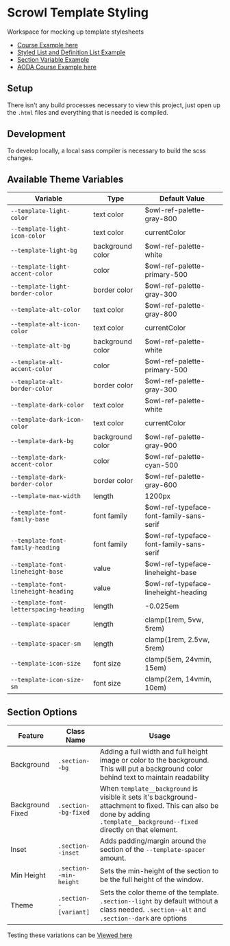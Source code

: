 # Scrowl Template Styling

Workspace for mocking up template stylesheets

- [Course Example here](src/index.html)
- [Styled List and Definition List Example](src/tmpl-styled-list.html)
- [Section Variable Example](src/section-options.html)
- [AODA Course Example here](src/aoda.html)

## Setup

There isn't any build processes necessary to view this project, just open up the `.html` files and everything that is needed is compiled.

## Development

To develop locally, a local sass compiler is necessary to build the scss changes.

## Available Theme Variables

| Variable                                | Type             | Default Value                            |
| --------------------------------------- | ---------------- | ---------------------------------------- |
| `--template-light-color`                | text color       | $owl-ref-palette-gray-800                |
| `--template-light-icon-color`           | text color       | currentColor                             |
| `--template-light-bg`                   | background color | $owl-ref-palette-white                   |
| `--template-light-accent-color`         | color            | $owl-ref-palette-primary-500             |
| `--template-light-border-color`         | border color     | $owl-ref-palette-gray-300                |
| `--template-alt-color`                  | text color       | $owl-ref-palette-gray-800                |
| `--template-alt-icon-color`             | text color       | currentColor                             |
| `--template-alt-bg`                     | background color | $owl-ref-palette-white                   |
| `--template-alt-accent-color`           | color            | $owl-ref-palette-primary-500             |
| `--template-alt-border-color`           | border color     | $owl-ref-palette-gray-300                |
| `--template-dark-color`                 | text color       | $owl-ref-palette-white                   |
| `--template-dark-icon-color`            | text color       | currentColor                             |
| `--template-dark-bg`                    | background color | $owl-ref-palette-gray-900                |
| `--template-dark-accent-color`          | color            | $owl-ref-palette-cyan-500                |
| `--template-dark-border-color`          | border color     | $owl-ref-palette-gray-600                |
| `--template-max-width`                  | length           | 1200px                                   |
| `--template-font-family-base`           | font family      | $owl-ref-typeface-font-family-sans-serif |
| `--template-font-family-heading`        | font family      | $owl-ref-typeface-font-family-sans-serif |
| `--template-font-lineheight-base`       | value            | $owl-ref-typeface-lineheight-base        |
| `--template-font-lineheight-heading`    | value            | $owl-ref-typeface-lineheight-heading     |
| `--template-font-letterspacing-heading` | length           | -0.025em                                 |
| `--template-spacer`                     | length           | clamp(1rem, 5vw, 5rem)                   |
| `--template-spacer-sm`                  | length           | clamp(1rem, 2.5vw, 5rem)                 |
| `--template-icon-size`                  | font size        | clamp(5em, 24vmin, 15em)                 |
| `--template-icon-size-sm`               | font size        | clamp(2em, 14vmin, 10em)                 |

## Section Options

| Feature          | Class Name             | Usage                                                                                                                                                                        |
| ---------------- | ---------------------- | ---------------------------------------------------------------------------------------------------------------------------------------------------------------------------- |
| Background       | `.section--bg`         | Adding a full width and full height image or color to the background. This will put a background color behind text to maintain readability                                   |
| Background Fixed | `.section--bg-fixed`   | When `template__background` is visible it sets it's background-attachment to fixed. This can also be done by adding `.template__background--fixed` directly on that element. |
| Inset            | `.section--inset`      | Adds padding/margin around the section of the `--template-spacer` amount.                                                                                                    |
| Min Height       | `.section--min-height` | Sets the min-height of the section to be the full height of the window.                                                                                                      |
| Theme            | `.section--[variant]`  | Sets the color theme of the template. `.section--light` by default without a class needed. `.section--alt` and `.section--dark` are options                                  |

Testing these variations can be [Viewed here](src/section-options.html)
